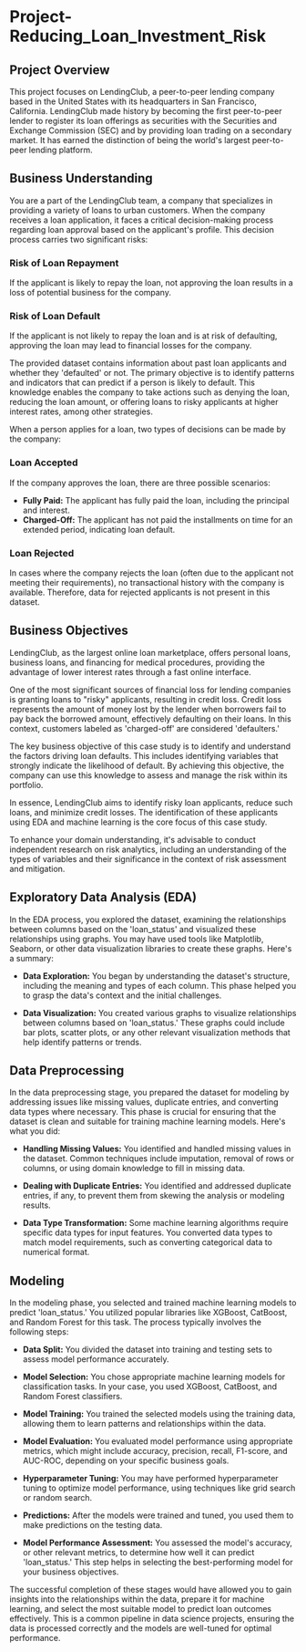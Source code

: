 # Project-Reducing_Loan_Investment_Risk

## Project Overview

This project focuses on LendingClub, a peer-to-peer lending company based in the United States with its headquarters in San Francisco, California. LendingClub made history by becoming the first peer-to-peer lender to register its loan offerings as securities with the Securities and Exchange Commission (SEC) and by providing loan trading on a secondary market. It has earned the distinction of being the world's largest peer-to-peer lending platform.

## Business Understanding

You are a part of the LendingClub team, a company that specializes in providing a variety of loans to urban customers. When the company receives a loan application, it faces a critical decision-making process regarding loan approval based on the applicant's profile. This decision process carries two significant risks:

### Risk of Loan Repayment

If the applicant is likely to repay the loan, not approving the loan results in a loss of potential business for the company.

### Risk of Loan Default

If the applicant is not likely to repay the loan and is at risk of defaulting, approving the loan may lead to financial losses for the company.

The provided dataset contains information about past loan applicants and whether they 'defaulted' or not. The primary objective is to identify patterns and indicators that can predict if a person is likely to default. This knowledge enables the company to take actions such as denying the loan, reducing the loan amount, or offering loans to risky applicants at higher interest rates, among other strategies.

When a person applies for a loan, two types of decisions can be made by the company:

### Loan Accepted

If the company approves the loan, there are three possible scenarios:

- **Fully Paid:** The applicant has fully paid the loan, including the principal and interest.
- **Charged-Off:** The applicant has not paid the installments on time for an extended period, indicating loan default.

### Loan Rejected

In cases where the company rejects the loan (often due to the applicant not meeting their requirements), no transactional history with the company is available. Therefore, data for rejected applicants is not present in this dataset.

## Business Objectives

LendingClub, as the largest online loan marketplace, offers personal loans, business loans, and financing for medical procedures, providing the advantage of lower interest rates through a fast online interface.

One of the most significant sources of financial loss for lending companies is granting loans to "risky" applicants, resulting in credit loss. Credit loss represents the amount of money lost by the lender when borrowers fail to pay back the borrowed amount, effectively defaulting on their loans. In this context, customers labeled as 'charged-off' are considered 'defaulters.'

The key business objective of this case study is to identify and understand the factors driving loan defaults. This includes identifying variables that strongly indicate the likelihood of default. By achieving this objective, the company can use this knowledge to assess and manage the risk within its portfolio.

In essence, LendingClub aims to identify risky loan applicants, reduce such loans, and minimize credit losses. The identification of these applicants using EDA and machine learning is the core focus of this case study.

To enhance your domain understanding, it's advisable to conduct independent research on risk analytics, including an understanding of the types of variables and their significance in the context of risk assessment and mitigation.


## Exploratory Data Analysis (EDA)

In the EDA process, you explored the dataset, examining the relationships between columns based on the 'loan_status' and visualized these relationships using graphs. You may have used tools like Matplotlib, Seaborn, or other data visualization libraries to create these graphs. Here's a summary:

- **Data Exploration:** You began by understanding the dataset's structure, including the meaning and types of each column. This phase helped you to grasp the data's context and the initial challenges.

- **Data Visualization:** You created various graphs to visualize relationships between columns based on 'loan_status.' These graphs could include bar plots, scatter plots, or any other relevant visualization methods that help identify patterns or trends.

## Data Preprocessing

In the data preprocessing stage, you prepared the dataset for modeling by addressing issues like missing values, duplicate entries, and converting data types where necessary. This phase is crucial for ensuring that the dataset is clean and suitable for training machine learning models. Here's what you did:

- **Handling Missing Values:** You identified and handled missing values in the dataset. Common techniques include imputation, removal of rows or columns, or using domain knowledge to fill in missing data.

- **Dealing with Duplicate Entries:** You identified and addressed duplicate entries, if any, to prevent them from skewing the analysis or modeling results.

- **Data Type Transformation:** Some machine learning algorithms require specific data types for input features. You converted data types to match model requirements, such as converting categorical data to numerical format.

## Modeling

In the modeling phase, you selected and trained machine learning models to predict 'loan_status.' You utilized popular libraries like XGBoost, CatBoost, and Random Forest for this task. The process typically involves the following steps:

- **Data Split:** You divided the dataset into training and testing sets to assess model performance accurately.

- **Model Selection:** You chose appropriate machine learning models for classification tasks. In your case, you used XGBoost, CatBoost, and Random Forest classifiers.

- **Model Training:** You trained the selected models using the training data, allowing them to learn patterns and relationships within the data.

- **Model Evaluation:** You evaluated model performance using appropriate metrics, which might include accuracy, precision, recall, F1-score, and AUC-ROC, depending on your specific business goals.

- **Hyperparameter Tuning:** You may have performed hyperparameter tuning to optimize model performance, using techniques like grid search or random search.

- **Predictions:** After the models were trained and tuned, you used them to make predictions on the testing data.

- **Model Performance Assessment:** You assessed the model's accuracy, or other relevant metrics, to determine how well it can predict 'loan_status.' This step helps in selecting the best-performing model for your business objectives.

The successful completion of these stages would have allowed you to gain insights into the relationships within the data, prepare it for machine learning, and select the most suitable model to predict loan outcomes effectively. This is a common pipeline in data science projects, ensuring the data is processed correctly and the models are well-tuned for optimal performance.
